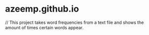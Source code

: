 # azeemp.github.io
// This project takes word frequencies from a text file and shows the amount of times certain words appear.
